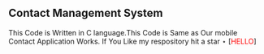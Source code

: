 ## Contact Management System

This Code is Written in C language.This Code is Same as Our mobile Contact Application Works.
If You Like my respository hit a star ⋆
[<span style="color:red">HELLO</span>]
